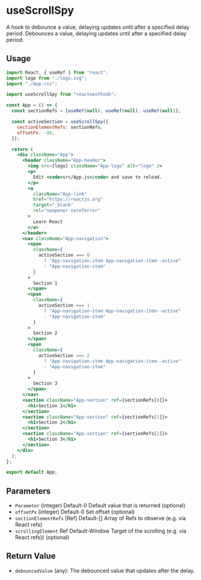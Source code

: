 # useScrollSpy

A hook to debounce a value, delaying updates until after a specified delay period.
Debounces a value, delaying updates until after a specified delay period.

## Usage

```jsx
import React, { useRef } from "react";
import logo from "./logo.svg";
import "./App.css";

import useScrollSpy from "reactnexthook";

const App = () => {
  const sectionRefs = [useRef(null), useRef(null), useRef(null)];

  const activeSection = useScrollSpy({
    sectionElementRefs: sectionRefs,
    offsetPx: -80,
  });

  return (
    <div className="App">
      <header className="App-header">
        <img src={logo} className="App-logo" alt="logo" />
        <p>
          Edit <code>src/App.js</code> and save to reload.
        </p>
        <a
          className="App-link"
          href="https://reactjs.org"
          target="_blank"
          rel="noopener noreferrer"
        >
          Learn React
        </a>
      </header>
      <nav className="App-navigation">
        <span
          className={
            activeSection === 0
              ? "App-navigation-item App-navigation-item--active"
              : "App-navigation-item"
          }
        >
          Section 1
        </span>
        <span
          className={
            activeSection === 1
              ? "App-navigation-item App-navigation-item--active"
              : "App-navigation-item"
          }
        >
          Section 2
        </span>
        <span
          className={
            activeSection === 2
              ? "App-navigation-item App-navigation-item--active"
              : "App-navigation-item"
          }
        >
          Section 3
        </span>
      </nav>
      <section className="App-section" ref={sectionRefs[0]}>
        <h1>Section 1</h1>
      </section>
      <section className="App-section" ref={sectionRefs[1]}>
        <h1>Section 2</h1>
      </section>
      <section className="App-section" ref={sectionRefs[2]}>
        <h1>Section 3</h1>
      </section>
    </div>
  );
};

export default App;


```

## Parameters

- `Parameter` (integer)	Default-0	Default value that is returned (optional)
- `offsetPx` (integer)	Default-0	Set offset (optional)
- `sectionElementRefs` [Ref]	Default-[] Array of Refs to observe (e.g. via React refs)
- `scrollingElement`	Ref	Default-Window	Target of the scrolling (e.g. via React refs)) (optional)

## Return Value

- `debouncedValue` (any): The debounced value that updates after the delay.

